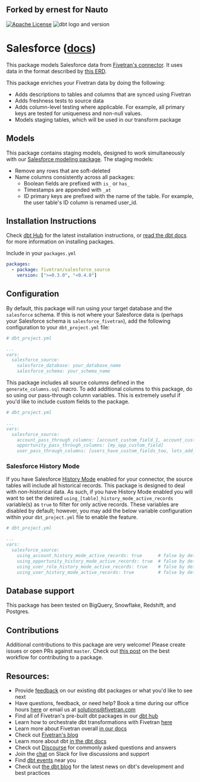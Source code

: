 ## Forked by ernest for Nauto

[![Apache License](https://img.shields.io/badge/License-Apache%202.0-blue.svg)](https://opensource.org/licenses/Apache-2.0) ![dbt logo and version](https://img.shields.io/static/v1?logo=dbt&label=dbt-version&message=0.20.x&color=orange)
# Salesforce ([docs](https://dbt-salesforce-source.netlify.app/))

This package models Salesforce data from [Fivetran's connector](https://fivetran.com/docs/applications/salesforce). It uses data in the format described by [this ERD](https://docs.google.com/presentation/d/1fB6aCiX_C1lieJf55TbS2v1yv9sp-AHNNAh2x7jnJ48/edit#slide=id.g3cb9b617d1_0_237).

This package enriches your Fivetran data by doing the following:
* Adds descriptions to tables and columns that are synced using Fivetran
* Adds freshness tests to source data
* Adds column-level testing where applicable. For example, all primary keys are tested for uniqueness and non-null values.
* Models staging tables, which will be used in our transform package

## Models

This package contains staging models, designed to work simultaneously with our [Salesforce modeling package](https://github.com/fivetran/dbt_salesforce).  The staging models:
* Remove any rows that are soft-deleted
* Name columns consistently across all packages:
    * Boolean fields are prefixed with `is_` or `has_`
    * Timestamps are appended with `_at`
    * ID primary keys are prefixed with the name of the table.  For example, the user table's ID column is renamed user_id.


## Installation Instructions
Check [dbt Hub](https://hub.getdbt.com/) for the latest installation instructions, or [read the dbt docs](https://docs.getdbt.com/docs/package-management) for more information on installing packages.

Include in your `packages.yml`

```yaml
packages:
  - package: fivetran/salesforce_source
    version: [">=0.3.0", "<0.4.0"]
```

## Configuration
By default, this package will run using your target database and the `salesforce` schema. If this is not where your Salesforce data is (perhaps your Salesforce schema is `salesforce_fivetran`), add the following configuration to your `dbt_project.yml` file:

```yml
# dbt_project.yml

...
vars:
  salesforce_source:
    salesforce_database: your_database_name
    salesforce_schema: your_schema_name
```

This package includes all source columns defined in the `generate_columns.sql` macro. To add additional columns to this package, do so using our pass-through column variables. This is extremely useful if you'd like to include custom fields to the package.


```yml
# dbt_project.yml

...
vars:
  salesforce_source:
    account_pass_through_columns: [account_custom_field_1, account_custom_field_2]
    opportunity_pass_through_columns: [my_opp_custom_field]
    user_pass_through_columns: [users_have_custom_fields_too, lets_add_them_all]
```

### Salesforce History Mode
If you have Salesforce [History Mode](https://fivetran.com/docs/getting-started/feature/history-mode) enabled for your connector, the source tables will include all historical records. This package is designed to deal with non-historical data. As such, if you have History Mode enabled you will want to set the desired `using_[table]_history_mode_active_records` variable(s) as `true` to filter for only active records. These variables are disabled by default; however, you may add the below variable configuration within your `dbt_project.yml` file to enable the feature.
```yml
# dbt_project.yml

...
vars:
  salesforce_source:
    using_account_history_mode_active_records: true      # false by default. Only use if you have history mode enabled.
    using_opportunity_history_mode_active_records: true  # false by default. Only use if you have history mode enabled.
    using_user_role_history_mode_active_records: true    # false by default. Only use if you have history mode enabled.
    using_user_history_mode_active_records: true         # false by default. Only use if you have history mode enabled.
```

## Database support
This package has been tested on BigQuery, Snowflake, Redshift, and Postgres.

## Contributions

Additional contributions to this package are very welcome! Please create issues
or open PRs against `master`. Check out
[this post](https://discourse.getdbt.com/t/contributing-to-a-dbt-package/657)
on the best workflow for contributing to a package.

## Resources:
- Provide [feedback](https://www.surveymonkey.com/r/DQ7K7WW) on our existing dbt packages or what you'd like to see next
- Have questions, feedback, or need help? Book a time during our office hours [here](https://calendly.com/fivetran-solutions-team/fivetran-solutions-team-office-hours) or email us at solutions@fivetran.com
- Find all of Fivetran's pre-built dbt packages in our [dbt hub](https://hub.getdbt.com/fivetran/)
- Learn how to orchestrate dbt transformations with Fivetran [here](https://fivetran.com/docs/transformations/dbt)
- Learn more about Fivetran overall [in our docs](https://fivetran.com/docs)
- Check out [Fivetran's blog](https://fivetran.com/blog)
- Learn more about dbt [in the dbt docs](https://docs.getdbt.com/docs/introduction)
- Check out [Discourse](https://discourse.getdbt.com/) for commonly asked questions and answers
- Join the [chat](http://slack.getdbt.com/) on Slack for live discussions and support
- Find [dbt events](https://events.getdbt.com) near you
- Check out [the dbt blog](https://blog.getdbt.com/) for the latest news on dbt's development and best practices
